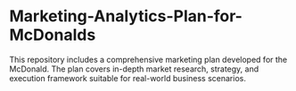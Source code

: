 # Marketing-Analytics-Plan-for-McDonalds
This repository includes a comprehensive marketing plan developed for the McDonald. The plan covers in-depth market research, strategy, and execution framework suitable for real-world business scenarios.

